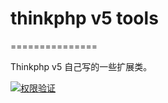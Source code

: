 # thinkphp v5 tools 

===============

Thinkphp v5 自己写的一些扩展类。


[![权限验证](https://img.shields.io/github/downloads/top-think/think/total.svg)](https://github.com/lovezhao311/tp5Tool/blob/master/tools/auth/README.md)
